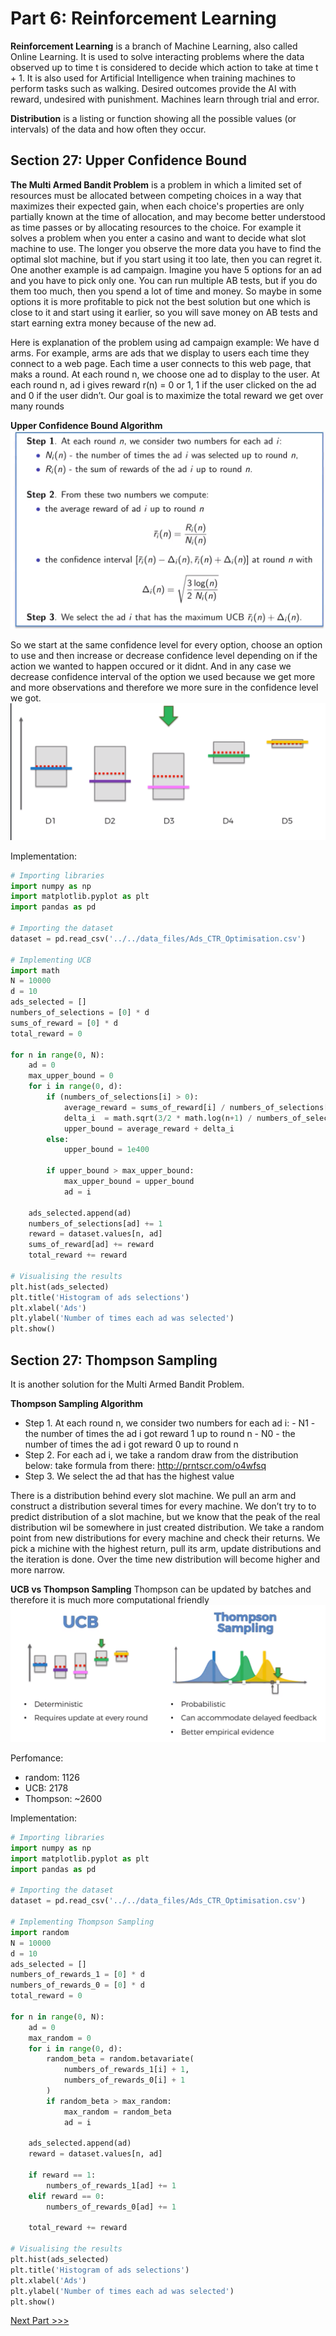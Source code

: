 # Part 6: Reinforcement Learning

**Reinforcement Learning** is a branch of Machine Learning, also called Online Learning. It is used to solve interacting problems where the data observed up to time t is considered to decide which action to take at time t + 1. It is also used for Artificial Intelligence when training machines to perform tasks such as walking. Desired outcomes provide the AI with reward, undesired with punishment. Machines learn through trial and error.

**Distribution** is a listing or function showing all the possible values (or intervals) of the data and how often they occur. 

## Section 27: Upper Confidence Bound

**The Multi Armed Bandit Problem** is a problem in which a limited set of resources must be allocated between competing choices in a way that maximizes their expected gain, when each choice's properties are only partially known at the time of allocation, and may become better understood as time passes or by allocating resources to the choice. For example it solves a problem when you enter a casino and want to decide what slot machine to use. The longer you observe the more data you have to find the optimal slot machine, but if you start using it too late, then you can regret it.
One another example is ad campaign. Imagine you have 5 options for an ad and you have to pick only one. You can run multiple AB tests, but if you do them too much, then you spend a lot of time and money. So maybe in some options it is more profitable to pick not the best solution but one which is close to it and start using it earlier, so you will save money on AB tests and start earning extra money because of the new ad.

Here is explanation of the problem using ad campaign example:
We have d arms. For example, arms are ads that we display to users each time they connect to a web page.
Each time a user connects to this web page, that maks a round.
At each round n, we choose one ad to display to the user.
At each round n, ad i gives reward r(n) = 0 or 1, 1 if the user clicked on the ad and 0 if the user didn’t.
Our goal is to maximize the total reward we get over many rounds

**Upper Confidence Bound Algorithm**
![image](images/41.png)

So we start at the same confidence level for every option, choose an option to use and then increase or decrease confidence level depending on if the action we wanted to happen occured or it didnt. And in any case we decrease confidence interval of the option we used because we get more and more observations and therefore we more sure in the confidence level we got.
![image](images/42.png)

Implementation:
```python
# Importing libraries
import numpy as np
import matplotlib.pyplot as plt
import pandas as pd

# Importing the dataset
dataset = pd.read_csv('../../data_files/Ads_CTR_Optimisation.csv')

# Implementing UCB
import math
N = 10000
d = 10
ads_selected = []
numbers_of_selections = [0] * d
sums_of_reward = [0] * d
total_reward = 0

for n in range(0, N):
    ad = 0
    max_upper_bound = 0
    for i in range(0, d):
        if (numbers_of_selections[i] > 0):
            average_reward = sums_of_reward[i] / numbers_of_selections[i]
            delta_i  = math.sqrt(3/2 * math.log(n+1) / numbers_of_selections[i])
            upper_bound = average_reward + delta_i
        else:
            upper_bound = 1e400

        if upper_bound > max_upper_bound:
            max_upper_bound = upper_bound
            ad = i

    ads_selected.append(ad)
    numbers_of_selections[ad] += 1
    reward = dataset.values[n, ad]
    sums_of_reward[ad] += reward
    total_reward += reward

# Visualising the results
plt.hist(ads_selected)
plt.title('Histogram of ads selections')
plt.xlabel('Ads')
plt.ylabel('Number of times each ad was selected')
plt.show()
```

## Section 27: Thompson Sampling

It is another solution for the Multi Armed Bandit Problem.

**Thompson Sampling Algorithm**
* Step 1. At each round n, we consider two numbers for each ad i:
            - N1  -  the number of times the ad i got reward 1 up to round n
            - N0  -  the number of times the ad i got reward 0 up to round n
* Step 2. For each ad i, we take a random draw from the distribution below: take formula from there: http://prntscr.com/o4wfsq
* Step 3. We select the ad that has the highest value

There is a distribution behind every slot machine. We pull an arm and construct a distribution several times for every machine. We don’t try to to predict distribution of a slot machine, but we know that the peak of the real distribution wil be somewhere in just created distribution. We take a random point from new distributions for every machine and check their returns. We pick a michine with the highest return, pull its arm, update distributions and the iteration is done.
Over the time new distribution will become higher and more narrow.

**UCB vs Thompson Sampling**
Thompson can be updated by batches and therefore it is much more computational friendly
![image](images/43.png)

Perfomance:
* random: 1126
* UCB: 2178
* Thompson: ~2600

Implementation:
```python
# Importing libraries
import numpy as np
import matplotlib.pyplot as plt
import pandas as pd

# Importing the dataset
dataset = pd.read_csv('../../data_files/Ads_CTR_Optimisation.csv')

# Implementing Thompson Sampling
import random
N = 10000
d = 10
ads_selected = []
numbers_of_rewards_1 = [0] * d
numbers_of_rewards_0 = [0] * d
total_reward = 0

for n in range(0, N):
    ad = 0
    max_random = 0
    for i in range(0, d):
        random_beta = random.betavariate(
            numbers_of_rewards_1[i] + 1,
            numbers_of_rewards_0[i] + 1
        )
        if random_beta > max_random:
            max_random = random_beta
            ad = i

    ads_selected.append(ad)
    reward = dataset.values[n, ad]

    if reward == 1:
        numbers_of_rewards_1[ad] += 1
    elif reward == 0:
        numbers_of_rewards_0[ad] += 1

    total_reward += reward

# Visualising the results
plt.hist(ads_selected)
plt.title('Histogram of ads selections')
plt.xlabel('Ads')
plt.ylabel('Number of times each ad was selected')
plt.show()
```

[Next Part >>>](7_natural_language_processing.md)
